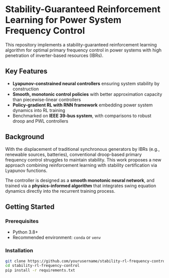 # Stability-Guaranteed Reinforcement Learning for Power System Frequency Control
This repository implements a stability-guaranteed reinforcement learning algorithm for optimal primary frequency control in power systems with high penetration of inverter-based resources (IBRs).

## Key Features

- **Lyapunov-constrained neural controllers** ensuring system stability by construction
- **Smooth, monotonic control policies** with better approximation capacity than piecewise-linear controllers
- **Policy-gradient RL with RNN framework** embedding power system dynamics into RL training
- Benchmarked on **IEEE 39-bus system**, with comparisons to robust droop and PWL controllers

## Background

With the displacement of traditional synchronous generators by IBRs (e.g., renewable sources, batteries), conventional droop-based primary frequency control struggles to maintain stability. This work proposes a new approach combining reinforcement learning with stability certification via Lyapunov functions.

The controller is designed as a **smooth monotonic neural network**, and trained via a **physics-informed algorithm** that integrates swing equation dynamics directly into the recurrent training process.

## Getting Started

### Prerequisites

- Python 3.8+
- Recommended environment: `conda` or `venv`

### Installation

```bash
git clone https://github.com/yourusername/stability-rl-frequency-control.git
cd stability-rl-frequency-control
pip install -r requirements.txt
